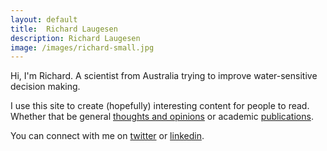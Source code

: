 ```yaml
---
layout: default
title:  Richard Laugesen
description: Richard Laugesen
image: /images/richard-small.jpg
---
```


Hi, I'm Richard. A scientist from Australia trying to improve water-sensitive decision making.

I use this site to create (hopefully) interesting content for people to read. Whether that be general [thoughts and opinions](/writing) or academic [publications](/publications).

You can connect with me on [twitter](https://twitter.com/richardlaugesen) or [linkedin](https://www.linkedin.com/in/richardlaugesen/).
